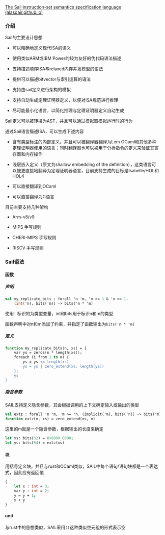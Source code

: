 [The Sail instruction-set semantics specification language (alasdair.github.io)](https://alasdair.github.io/manual.html#_a_tutorial_risc_v_style_example) 

### 介绍

Sail的主要设计思想

* 可以精确地定义现代ISA的语义

* 使用类似ARM或IBM Power的较为友好的伪代码语法描述

* 支持描述顺序ISA与relaxed内存并发模型的语法

* 提供可以描述bitvector与索引运算的语法

* 支持由sail定义进行架构的模拟

* 支持自动生成定理证明器定义，以便对ISA规范进行推理

* 尽可能最小化语言，以简化推理与定理证明器定义自动生成

Sail定义可以被转换为AST，并且可以通过模拟器模拟运行时的行为

通过Sail语言描述ISA，可以生成下述内容

* 含有类型标注的内部定义，并且可以被翻译器翻译为Lem OCaml和其他多种定理证明器使用的语言；同时翻译器也可以被用于分析指令的定义来验证其寄存器和内存操作

* 浅层嵌入定义（原文为shallow embedding of the definition），这类语言可以被更直接地翻译为定理证明器语言，目前支持生成的目标是Isabelle/HOL和HOL4

* 可以直接翻译到OCaml

* 可以直接翻译为C语言

目前主要支持几种架构

* Arm-v8/v9

* MIPS  手写规则

* CHERI-MIPS  手写规则

* RISCV  手写规则

### Sail语法

#### 函数

##### 声明

```ocaml
val my_replicate_bits : forall 'n 'm, 'm >= 1 & 'n >= 1.
    (int('n), bits('m)) -> bits('n * 'm)
```

使用`'` 标识的为类型变量，int和bits用于标识n和m的类型

函数声明中对n和m添加了约束，并指定了函数输出为`bits('n * 'm)`

##### 定义

```ocaml
function my_replicate_bits(n, xs) = {
    var ys = zeros(n * length(xs));
    foreach (i from 1 to n) {
        ys = ys << length(xs)
        ys = ys | zero_extend(xs, length(ys))
    };
    ys
}
```

##### 隐含参数

SAIL支持定义隐含参数，其会根据调用的上下文确定输入或输出的类型

```ocaml
val extz : forall 'n 'm, 'm >= 'n. (implicit('m), bits('n)) -> bits('m)
function extz(m, xs) = zero_extend(xs, m)
```

这里的m就是一个隐含参数，根据输出的长度来确定

```ocaml
let xs: bits(32) = 0x0000_0000;
let ys: bits(64) = extz(xs)
```

#### 块

用括号定义块，并且与rust和OCaml类似，SAIL中每个语句/语句块都是一个表达式，因此应有返回值

```ocaml
{
    let x : int = 3;
    var y : int = 2;
    y = y + 1;
    x + y
}
```

#### unit

与rust中的思想类似，SAIL采用`()`这种类似空元组的形式表示空
